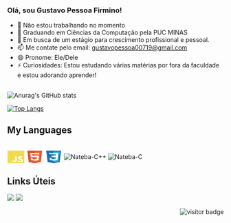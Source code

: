 ### Olá, sou Gustavo Pessoa Firmino!


- 🔭 Não estou trabalhando no momento
- 🌱 Graduando em Ciências da Computação pela PUC MINAS
- 👯 Em busca de um estágio para crescimento profissional e pessoal.
- 📫 Me contate pelo email: gustavopessoa00719@gmail.com
- 😄 Pronome: Ele/Dele
- ⚡ Curiosidades: Estou estudando várias matérias por fora da faculdade e estou adorando aprender!


##


![Anurag's GitHub stats](https://github-readme-stats.vercel.app/api?username=GustavoFirmino&show_icons=true&theme=dark)

[![Top Langs](https://github-readme-stats.vercel.app/api/top-langs/?username=GustavoFirmino&layout=compact)](https://github.com/GustavoFirmino/github-readme-stats)

 ## My Languages
<div>
 <div style="display: inline_block"><br>
  <img align="center" alt="Nateba-Js" height="30" width="40" src="https://raw.githubusercontent.com/devicons/devicon/master/icons/javascript/javascript-plain.svg">
  <img align="center" alt="Nateba-HTML" height="30" width="40" src="https://raw.githubusercontent.com/devicons/devicon/master/icons/html5/html5-original.svg">
  <img align="center" alt="Nateba-CSS" height="30" width="40" src="https://raw.githubusercontent.com/devicons/devicon/master/icons/css3/css3-original.svg">
  <img align="center" alt="Nateba-C++" height="30" width="40" src="https://cdn.jsdelivr.net/gh/devicons/devicon/icons/cplusplus/cplusplus-original.svg">
  <img align="center" alt="Nateba-C" height="30" width="40" src="https://cdn.jsdelivr.net/gh/devicons/devicon/icons/c/c-original.svg">
  </div>
  
  
   ## Links Úteis
  <div> 
  
 
  <a href = "mailto:gustavopessoa00719@gmail.com"><img src="https://img.shields.io/badge/-Gmail-%23333?style=for-the-badge&logo=gmail&logoColor=white" target="_blank"></a>
  <a href="https://www.linkedin.com/in/gustavo-pessoa-205759239/" target="_blank"><img src="https://img.shields.io/badge/-LinkedIn-%230077B5?style=for-the-badge&logo=linkedin&logoColor=white" target="_blank"></a> 
            </div>
<div align='right'>
  <img src="https://visitor-badge.glitch.me/badge?page_id=GustavoFirmino.GustavoFirmino" alt="visitor badge"/>
</div>
